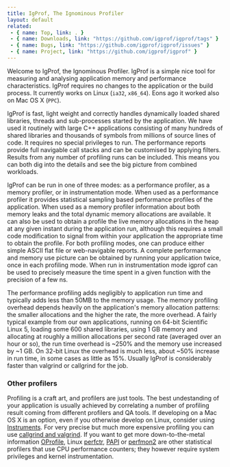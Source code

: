 ```yaml
---
title: IgProf, The Ignominous Profiler
layout: default
related:
 - { name: Top, link: . }
 - { name: Downloads, link: "https://github.com/igprof/igprof/tags" }
 - { name: Bugs, link: "https://github.com/igprof/igprof/issues" }
 - { name: Project, link: "https://github.com/igprof/igprof" }
---
```

Welcome to IgProf, the Ignominous Profiler.  IgProf is a simple nice tool for
measuring and analysing application memory and performance characteristics.
IgProf requires no changes to the application or the build process.  It
currently works on Linux (`ia32`, `x86_64`).  Eons ago it worked also on Mac OS X
(`PPC`).

IgProf is fast, light weight and correctly handles dynamically loaded shared 
libraries, threads and sub-processes started by the application. We have
used it routinely with large C++ applications consisting of many hundreds of
shared libraries and thousands of symbols from millions of source lines of 
code. It requires no special privileges to run.  The performance reports 
provide full navigable call stacks and can be customised by applying 
filters.  Results from any number of profiling runs can be included. This 
means you can both dig into the details and see the big picture from combined 
workloads.

IgProf can be run in one of three modes: as a performance profiler, as a
memory profiler, or in instrumentation mode. When used as a performance
profiler it provides statistical sampling based performance profiles of the
application. When used as a memory profiler information about both memory leaks
and the total dynamic memory allocations are available. It can also be used to
obtain a profile the live memory allocations in the heap at any given instant
during the application run, although this requires a small code modification to
signal from within your application the appropriate time to obtain the profile.
For both profiling modes, one can produce either simple ASCII flat file or
web-navigable reports.  A complete performance and memory use picture can be
obtained by running your application twice, once in each profiling mode.
When run in instrumentation mode igprof can be used to precisely measure the
time spent in a given function with the precision of a few ns.

The performance profiling adds negligibly to application run time and 
typically adds less than 50MB to the memory usage.  The memory profiling 
overhead depends heavily on the application's memory allocation patterns: the 
smaller allocations and the 
higher the rate, the more overhead.  A fairly typical example from
our own applications, running on 64-bit Scientific Linux 5, loading some 
600 shared libraries, using 1 GB memory and allocating at roughly
a million allocations per second rate (averaged over an hour or so), the run 
time overhead is ~250% and the memory use increased by ~1 GB. On 32-bit Linux 
the overhead is much less, about ~50% increase in run time, in some cases as 
little as 15%. Usually IgProf is considerably faster than valgrind or 
callgrind for the job.

### Other profilers

Profiling is a craft art, and profilers are just tools. The best undestanding
of your application is usually achieved by correlating a number of profiling
result coming from different profilers and QA tools.
If developing on a Mac OS X is an option, even if you otherwise develop on
Linux, consider using [Instruments][].  For very precise but much more expensive
profiling you can use [callgrind and valgrind][]. If you want to get more 
down-to-the-metal information [OProfile][], Linux [perfctr][], [PAPI][] or
[perfmon2][] are other statistical profilers that use CPU performance counters;
they however require system privileges and kernel instrumentation.

[Instruments]: https://developer.apple.com/technologies/tools/
[callgrind and valgrind]: http://www.valgrind.org
[oprofile]: http://oprofile.sourceforge.net
[perfctr]: http://user.it.uu.se/~mikpe/linux/perfctr/
[perfmon2]: http://perfmon2.sourceforge.net
[PAPI]: http://icl.cs.utk.edu/PAPI/
